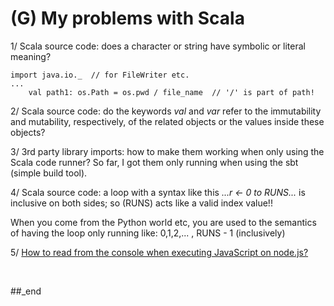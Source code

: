 # (G) My problems with Scala

1/ Scala source code: does a character or string have symbolic or literal meaning?

```
import java.io._  // for FileWriter etc.
...
    val path1: os.Path = os.pwd / file_name  // '/' is part of path!
```

2/ Scala source code: do the keywords _val_ and _var_ refer to the immutability and mutability, respectively, of the related objects or the values inside these objects?

3/ 3rd party library imports: how to make them working when only using the Scala code runner? So far, I got them only running when using the sbt (simple build tool).

4/ Scala source code: a loop with a syntax like this _...r <- 0 to RUNS..._ is inclusive on both sides; so (RUNS) acts like a valid index value!!

When you come from the Python world etc, you are used to the semantics of having the loop only running like: 0,1,2,... , RUNS - 1 (inclusively)

5/ [How to read from the console when executing JavaScript on node.js?](https://github.com/PLC-Programmer/PLC-Programmer.github.io/blob/main/(F)%20From%20a%20Scala%20program%20to%20JavaScript%20for%20node.js.md#how-to-read-from-the-console-when-executing-javascript-on-nodejs)

<br/>

##_end
